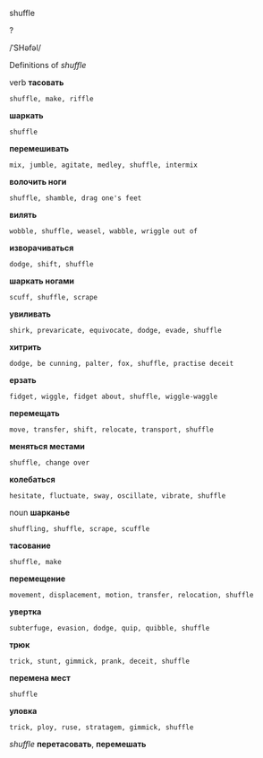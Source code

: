 shuffle

?

/ˈSHəfəl/

Definitions of _shuffle_

verb
**тасовать**

    shuffle, make, riffle
**шаркать**

    shuffle
**перемешивать**

    mix, jumble, agitate, medley, shuffle, intermix
**волочить ноги**

    shuffle, shamble, drag one's feet
**вилять**

    wobble, shuffle, weasel, wabble, wriggle out of
**изворачиваться**

    dodge, shift, shuffle
**шаркать ногами**

    scuff, shuffle, scrape
**увиливать**

    shirk, prevaricate, equivocate, dodge, evade, shuffle
**хитрить**

    dodge, be cunning, palter, fox, shuffle, practise deceit
**ерзать**

    fidget, wiggle, fidget about, shuffle, wiggle-waggle
**перемещать**

    move, transfer, shift, relocate, transport, shuffle
**меняться местами**

    shuffle, change over
**колебаться**

    hesitate, fluctuate, sway, oscillate, vibrate, shuffle

noun
**шарканье**

    shuffling, shuffle, scrape, scuffle
**тасование**

    shuffle, make
**перемещение**

    movement, displacement, motion, transfer, relocation, shuffle
**увертка**

    subterfuge, evasion, dodge, quip, quibble, shuffle
**трюк**

    trick, stunt, gimmick, prank, deceit, shuffle
**перемена мест**

    shuffle
**уловка**

    trick, ploy, ruse, stratagem, gimmick, shuffle

_shuffle_
**перетасовать**, **перемешать**